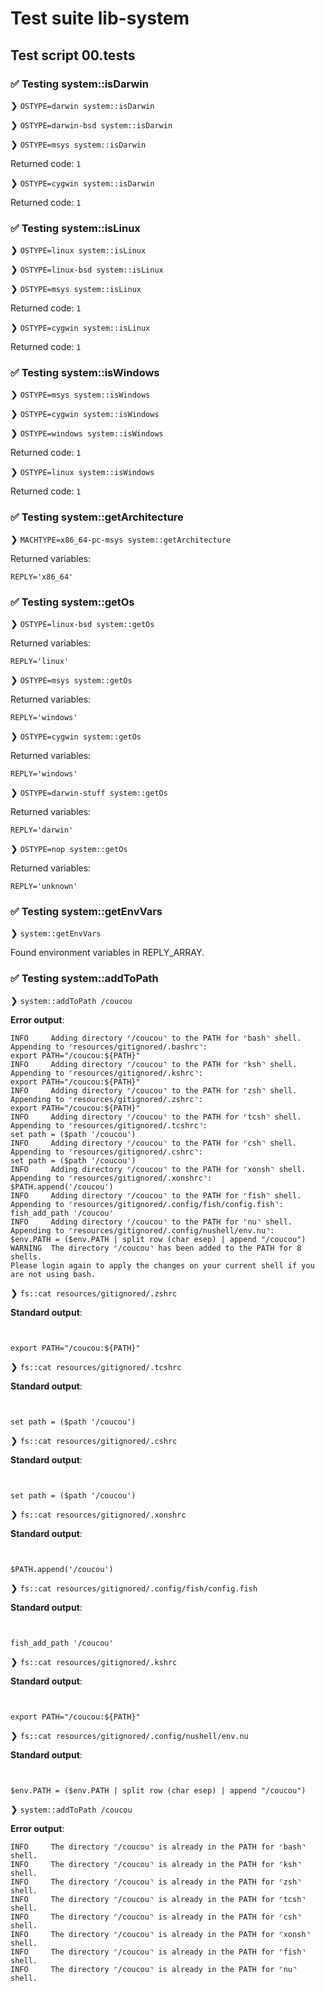 # Test suite lib-system

## Test script 00.tests

### ✅ Testing system::isDarwin

❯ `OSTYPE=darwin system::isDarwin`

❯ `OSTYPE=darwin-bsd system::isDarwin`

❯ `OSTYPE=msys system::isDarwin`

Returned code: `1`

❯ `OSTYPE=cygwin system::isDarwin`

Returned code: `1`

### ✅ Testing system::isLinux

❯ `OSTYPE=linux system::isLinux`

❯ `OSTYPE=linux-bsd system::isLinux`

❯ `OSTYPE=msys system::isLinux`

Returned code: `1`

❯ `OSTYPE=cygwin system::isLinux`

Returned code: `1`

### ✅ Testing system::isWindows

❯ `OSTYPE=msys system::isWindows`

❯ `OSTYPE=cygwin system::isWindows`

❯ `OSTYPE=windows system::isWindows`

Returned code: `1`

❯ `OSTYPE=linux system::isWindows`

Returned code: `1`

### ✅ Testing system::getArchitecture

❯ `MACHTYPE=x86_64-pc-msys system::getArchitecture`

Returned variables:

```text
REPLY='x86_64'
```

### ✅ Testing system::getOs

❯ `OSTYPE=linux-bsd system::getOs`

Returned variables:

```text
REPLY='linux'
```

❯ `OSTYPE=msys system::getOs`

Returned variables:

```text
REPLY='windows'
```

❯ `OSTYPE=cygwin system::getOs`

Returned variables:

```text
REPLY='windows'
```

❯ `OSTYPE=darwin-stuff system::getOs`

Returned variables:

```text
REPLY='darwin'
```

❯ `OSTYPE=nop system::getOs`

Returned variables:

```text
REPLY='unknown'
```

### ✅ Testing system::getEnvVars

❯ `system::getEnvVars`

Found environment variables in REPLY_ARRAY.

### ✅ Testing system::addToPath

❯ `system::addToPath /coucou`

**Error output**:

```text
INFO     Adding directory ⌜/coucou⌝ to the PATH for ⌜bash⌝ shell.
Appending to ⌜resources/gitignored/.bashrc⌝:
export PATH="/coucou:${PATH}"
INFO     Adding directory ⌜/coucou⌝ to the PATH for ⌜ksh⌝ shell.
Appending to ⌜resources/gitignored/.kshrc⌝:
export PATH="/coucou:${PATH}"
INFO     Adding directory ⌜/coucou⌝ to the PATH for ⌜zsh⌝ shell.
Appending to ⌜resources/gitignored/.zshrc⌝:
export PATH="/coucou:${PATH}"
INFO     Adding directory ⌜/coucou⌝ to the PATH for ⌜tcsh⌝ shell.
Appending to ⌜resources/gitignored/.tcshrc⌝:
set path = ($path '/coucou')
INFO     Adding directory ⌜/coucou⌝ to the PATH for ⌜csh⌝ shell.
Appending to ⌜resources/gitignored/.cshrc⌝:
set path = ($path '/coucou')
INFO     Adding directory ⌜/coucou⌝ to the PATH for ⌜xonsh⌝ shell.
Appending to ⌜resources/gitignored/.xonshrc⌝:
$PATH.append('/coucou')
INFO     Adding directory ⌜/coucou⌝ to the PATH for ⌜fish⌝ shell.
Appending to ⌜resources/gitignored/.config/fish/config.fish⌝:
fish_add_path '/coucou'
INFO     Adding directory ⌜/coucou⌝ to the PATH for ⌜nu⌝ shell.
Appending to ⌜resources/gitignored/.config/nushell/env.nu⌝:
$env.PATH = ($env.PATH | split row (char esep) | append "/coucou")
WARNING  The directory ⌜/coucou⌝ has been added to the PATH for 8 shells.
Please login again to apply the changes on your current shell if you are not using bash.
```

❯ `fs::cat resources/gitignored/.zshrc`

**Standard output**:

```text


export PATH="/coucou:${PATH}"

```

❯ `fs::cat resources/gitignored/.tcshrc`

**Standard output**:

```text


set path = ($path '/coucou')

```

❯ `fs::cat resources/gitignored/.cshrc`

**Standard output**:

```text


set path = ($path '/coucou')

```

❯ `fs::cat resources/gitignored/.xonshrc`

**Standard output**:

```text


$PATH.append('/coucou')

```

❯ `fs::cat resources/gitignored/.config/fish/config.fish`

**Standard output**:

```text


fish_add_path '/coucou'

```

❯ `fs::cat resources/gitignored/.kshrc`

**Standard output**:

```text


export PATH="/coucou:${PATH}"

```

❯ `fs::cat resources/gitignored/.config/nushell/env.nu`

**Standard output**:

```text


$env.PATH = ($env.PATH | split row (char esep) | append "/coucou")

```

❯ `system::addToPath /coucou`

**Error output**:

```text
INFO     The directory ⌜/coucou⌝ is already in the PATH for ⌜bash⌝ shell.
INFO     The directory ⌜/coucou⌝ is already in the PATH for ⌜ksh⌝ shell.
INFO     The directory ⌜/coucou⌝ is already in the PATH for ⌜zsh⌝ shell.
INFO     The directory ⌜/coucou⌝ is already in the PATH for ⌜tcsh⌝ shell.
INFO     The directory ⌜/coucou⌝ is already in the PATH for ⌜csh⌝ shell.
INFO     The directory ⌜/coucou⌝ is already in the PATH for ⌜xonsh⌝ shell.
INFO     The directory ⌜/coucou⌝ is already in the PATH for ⌜fish⌝ shell.
INFO     The directory ⌜/coucou⌝ is already in the PATH for ⌜nu⌝ shell.
```

